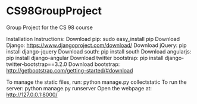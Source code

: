 CS98GroupProject
================

Group Project for the CS 98 course

Installation Instructions: 
Download pip: sudo easy_install pip 
Download Django: https://www.djangoproject.com/download/
Download jQuery: pip install django-jquery
Download south: pip install south 
Download angularjs: pip install django-angular
Download twitter bootstrap: pip install django-twitter-bootstrap==3.2.0
Download bootstrap: http://getbootstrap.com/getting-started/#download

To manage the static files, run: python manage.py collectstatic
To run the server: python manage.py runserver
Open the webpage at: http://127.0.0.1:8000/